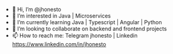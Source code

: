 - 👋 Hi, I’m @jhonesto
- 👀 I’m interested in Java | Microservices
- 🌱 I’m currently learning Java | Typescript | Angular | Python
- 💞️ I’m looking to collaborate on backend and frontend projects
- 📫 How to reach me: Telegram jhonesto | Linkedin https://www.linkedin.com/in/jhonesto

<!---
jhonesto/jhonesto is a ✨ special ✨ repository because its `README.md` (this file) appears on your GitHub profile.
You can click the Preview link to take a look at your changes.
--->
